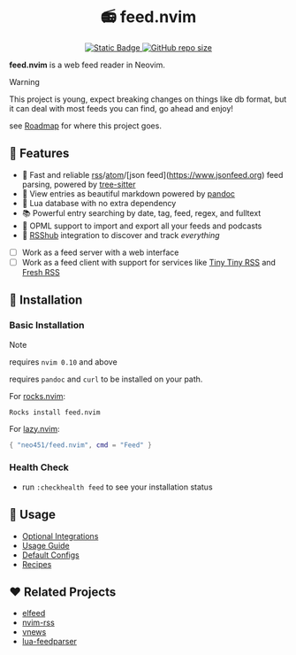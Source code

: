<h1 align="center"> 📻 feed.nvim </h1>
<p align="center">
  <a href="https://github.com/neovim/neovim">
    <img alt="Static Badge" src="https://img.shields.io/badge/neovim-version?style=for-the-badge&logo=neovim&label=%3E%3D%200.10&color=green">
  </a>
  <a href="https://github.com/neo451/feed.nvim">
    <img alt="GitHub repo size" src="https://img.shields.io/github/repo-size/neo451/feed.nvim?style=for-the-badge&logo=hackthebox">
  </a>
  </a>
</p>

**feed.nvim** is a web feed reader in Neovim.

> [!WARNING]
> This project is young, expect breaking changes on things like db format, but it can deal with most feeds you can find, go ahead and enjoy! 
>
> see [Roadmap](https://github.com/neo451/feed.nvim/wiki/Roadmap) for where this project goes.

## 🌟 Features

- 🌲 Fast and reliable [rss](https://en.wikipedia.org/wiki/RSS)/[atom](https://en.wikipedia.org/wiki/Atom_(web_standard))/[json feed](https://www.jsonfeed.org) feed parsing, powered by [tree-sitter](https://github.com/nvim-treesitter/nvim-treesitter)
- 📝 View entries as beautiful markdown powered by [pandoc](https://pandoc.org)
- 🏪 Lua database with no extra dependency
- 📚 Powerful entry searching by date, tag, feed, regex, and fulltext
- 📂 OPML support to import and export all your feeds and podcasts
- 🧡 [RSShub](https://github.com/DIYgod/RSSHub) integration to discover and track *everything*
- [ ] Work as a feed server with a web interface
- [ ] Work as a feed client with support for services like [Tiny Tiny RSS](https://tt-rss.org/) and [Fresh RSS](https://github.com/FreshRSS/FreshRSS)

## 🚀 Installation

### Basic Installation

> [!NOTE]
> requires `nvim 0.10` and above
> 
> requires `pandoc` and `curl` to be installed on your path.

For [rocks.nvim](https://github.com/nvim-neorocks/rocks.nvim):

```
Rocks install feed.nvim
```

For [lazy.nvim](https://github.com/folke/lazy.nvim):

```lua
{ "neo451/feed.nvim", cmd = "Feed" }
```

### Health Check

- run `:checkhealth feed` to see your installation status


## 🔖 Usage

- [Optional Integrations](https://github.com/neo451/feed.nvim/wiki/Integrations)
- [Usage Guide](https://github.com/neo451/feed.nvim/wiki/Usage-Guide)
- [Default Configs](https://github.com/neo451/feed.nvim/blob/5382d972e8ed9c2dc2b010fc86b32ddd54e75fde/lua/feed/config.lua#L15)
- [Recipes](https://github.com/neo451/feed.nvim/wiki/Recipes)

## ❤️ Related Projects

- [elfeed](https://github.com/skeeto/elfeed)
- [nvim-rss](https://github.com/EMPAT94/nvim-rss)
- [vnews](https://github.com/danchoi/vnews)
- [lua-feedparser](https://github.com/slact/lua-feedparser)
